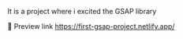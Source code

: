 It is a project where i excited the GSAP library 

🔗 Preview link
https://first-gsap-project.netlify.app/
